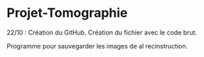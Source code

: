 # Projet-Tomographie

22/10 :
Création du GitHub.
Création du fichier avec le code brut.

Programme pour sauvegarder les images de al recinstruction.
